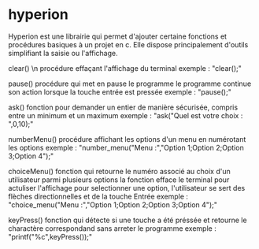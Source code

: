 # hyperion
Hyperion est une librairie qui permet d'ajouter certaine fonctions et procédures basiques à un projet en c. Elle dispose principalement d'outils simplifiant la saisie ou l'affichage.

clear() \n
procédure effaçant l'affichage du terminal
exemple : "clear();"

pause()
procédure qui met en pause le programme
le programme continue son action lorsque la touche entrée est pressée
exemple : "pause();"

ask()
fonction pour demander un entier de manière sécurisée, compris entre un minimum et un maximum
exemple : "ask("Quel est votre choix : ",0,10);"

numberMenu()
procédure affichant les options d'un menu en numérotant les options
exemple : "number_menu("Menu :","Option 1;Option 2;Option 3;Option 4");"

choiceMenu()
fonction qui retourne le numéro associé au choix d'un utilisateur parmi plusieurs options
la fonction efface le terminal pour actuliser l'affichage
pour selectionner une option, l'utilisateur se sert des flèches directionnelles et de la touche Entrée
exemple : "choice_menu("Menu :","Option 1;Option 2;Option 3;Option 4");"

keyPress()
fonction qui détecte si une touche a été préssée et retourne le charactère correspondand sans arreter le programme
exemple : "printf("%c",keyPress());"
